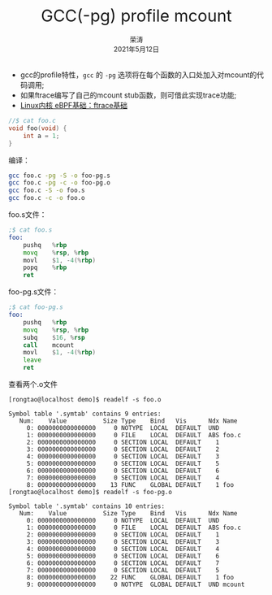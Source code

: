 <center><font size='6'>GCC(-pg) profile mcount</font></center>
<br/>
<center><font size='2'>荣涛</font></center>
<center><font size='2'>2021年5月12日</font></center>
<br/>

* gcc的profile特性，`gcc` 的 `-pg` 选项将在每个函数的入口处加入对mcount的代码调用;
* 如果ftrace编写了自己的mcount stub函数，则可借此实现trace功能;
* [Linux内核 eBPF基础：ftrace基础](https://rtoax.blog.csdn.net/article/details/116718182)


```c
//$ cat foo.c 
void foo(void) {
	int a = 1;
}
```
编译：
```bash
gcc foo.c -pg -S -o foo-pg.s
gcc foo.c -pg -c -o foo-pg.o
gcc foo.c -S -o foo.s
gcc foo.c -c -o foo.o
```
foo.s文件：
```asm
;$ cat foo.s 
foo:
	pushq	%rbp
	movq	%rsp, %rbp
	movl	$1, -4(%rbp)
	popq	%rbp
	ret
```
foo-pg.s文件：
```asm
;$ cat foo-pg.s 
foo:
	pushq	%rbp
	movq	%rsp, %rbp
	subq	$16, %rsp
	call	mcount
	movl	$1, -4(%rbp)
	leave
	ret
```

查看两个.o文件

```
[rongtao@localhost demo]$ readelf -s foo.o 

Symbol table '.symtab' contains 9 entries:
   Num:    Value          Size Type    Bind   Vis      Ndx Name
     0: 0000000000000000     0 NOTYPE  LOCAL  DEFAULT  UND 
     1: 0000000000000000     0 FILE    LOCAL  DEFAULT  ABS foo.c
     2: 0000000000000000     0 SECTION LOCAL  DEFAULT    1 
     3: 0000000000000000     0 SECTION LOCAL  DEFAULT    2 
     4: 0000000000000000     0 SECTION LOCAL  DEFAULT    3 
     5: 0000000000000000     0 SECTION LOCAL  DEFAULT    5 
     6: 0000000000000000     0 SECTION LOCAL  DEFAULT    6 
     7: 0000000000000000     0 SECTION LOCAL  DEFAULT    4 
     8: 0000000000000000    13 FUNC    GLOBAL DEFAULT    1 foo
[rongtao@localhost demo]$ readelf -s foo-pg.o 

Symbol table '.symtab' contains 10 entries:
   Num:    Value          Size Type    Bind   Vis      Ndx Name
     0: 0000000000000000     0 NOTYPE  LOCAL  DEFAULT  UND 
     1: 0000000000000000     0 FILE    LOCAL  DEFAULT  ABS foo.c
     2: 0000000000000000     0 SECTION LOCAL  DEFAULT    1 
     3: 0000000000000000     0 SECTION LOCAL  DEFAULT    3 
     4: 0000000000000000     0 SECTION LOCAL  DEFAULT    4 
     5: 0000000000000000     0 SECTION LOCAL  DEFAULT    6 
     6: 0000000000000000     0 SECTION LOCAL  DEFAULT    7 
     7: 0000000000000000     0 SECTION LOCAL  DEFAULT    5 
     8: 0000000000000000    22 FUNC    GLOBAL DEFAULT    1 foo
     9: 0000000000000000     0 NOTYPE  GLOBAL DEFAULT  UND mcount
```


